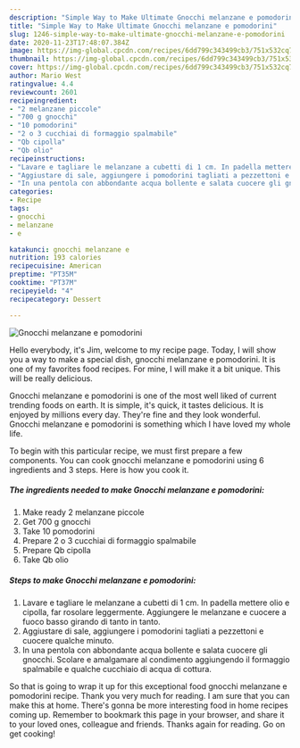 ```yaml
---
description: "Simple Way to Make Ultimate Gnocchi melanzane e pomodorini"
title: "Simple Way to Make Ultimate Gnocchi melanzane e pomodorini"
slug: 1246-simple-way-to-make-ultimate-gnocchi-melanzane-e-pomodorini
date: 2020-11-23T17:48:07.384Z
image: https://img-global.cpcdn.com/recipes/6dd799c343499cb3/751x532cq70/gnocchi-melanzane-e-pomodorini-recipe-main-photo.jpg
thumbnail: https://img-global.cpcdn.com/recipes/6dd799c343499cb3/751x532cq70/gnocchi-melanzane-e-pomodorini-recipe-main-photo.jpg
cover: https://img-global.cpcdn.com/recipes/6dd799c343499cb3/751x532cq70/gnocchi-melanzane-e-pomodorini-recipe-main-photo.jpg
author: Mario West
ratingvalue: 4.4
reviewcount: 2601
recipeingredient:
- "2 melanzane piccole"
- "700 g gnocchi"
- "10 pomodorini"
- "2 o 3 cucchiai di formaggio spalmabile"
- "Qb cipolla"
- "Qb olio"
recipeinstructions:
- "Lavare e tagliare le melanzane a cubetti di 1 cm. In padella mettere olio e cipolla, far rosolare leggermente. Aggiungere le melanzane e cuocere a fuoco basso girando di tanto in tanto."
- "Aggiustare di sale, aggiungere i pomodorini tagliati a pezzettoni e cuocere qualche minuto."
- "In una pentola con abbondante acqua bollente e salata cuocere gli gnocchi. Scolare e amalgamare al condimento aggiungendo il formaggio spalmabile e qualche cucchiaio di acqua di cottura."
categories:
- Recipe
tags:
- gnocchi
- melanzane
- e

katakunci: gnocchi melanzane e 
nutrition: 193 calories
recipecuisine: American
preptime: "PT35M"
cooktime: "PT37M"
recipeyield: "4"
recipecategory: Dessert

---
```



![Gnocchi melanzane e pomodorini](https://img-global.cpcdn.com/recipes/6dd799c343499cb3/751x532cq70/gnocchi-melanzane-e-pomodorini-recipe-main-photo.jpg)

Hello everybody, it's Jim, welcome to my recipe page. Today, I will show you a way to make a special dish, gnocchi melanzane e pomodorini. It is one of my favorites food recipes. For mine, I will make it a bit unique. This will be really delicious.



Gnocchi melanzane e pomodorini is one of the most well liked of current trending foods on earth. It is simple, it's quick, it tastes delicious. It is enjoyed by millions every day. They're fine and they look wonderful. Gnocchi melanzane e pomodorini is something which I have loved my whole life.


To begin with this particular recipe, we must first prepare a few components. You can cook gnocchi melanzane e pomodorini using 6 ingredients and 3 steps. Here is how you cook it.

<!--inarticleads1-->

##### The ingredients needed to make Gnocchi melanzane e pomodorini:

1. Make ready 2 melanzane piccole
1. Get 700 g gnocchi
1. Take 10 pomodorini
1. Prepare 2 o 3 cucchiai di formaggio spalmabile
1. Prepare Qb cipolla
1. Take Qb olio




<!--inarticleads2-->

##### Steps to make Gnocchi melanzane e pomodorini:

1. Lavare e tagliare le melanzane a cubetti di 1 cm. In padella mettere olio e cipolla, far rosolare leggermente. Aggiungere le melanzane e cuocere a fuoco basso girando di tanto in tanto.
1. Aggiustare di sale, aggiungere i pomodorini tagliati a pezzettoni e cuocere qualche minuto.
1. In una pentola con abbondante acqua bollente e salata cuocere gli gnocchi. Scolare e amalgamare al condimento aggiungendo il formaggio spalmabile e qualche cucchiaio di acqua di cottura.




So that is going to wrap it up for this exceptional food gnocchi melanzane e pomodorini recipe. Thank you very much for reading. I am sure that you can make this at home. There's gonna be more interesting food in home recipes coming up. Remember to bookmark this page in your browser, and share it to your loved ones, colleague and friends. Thanks again for reading. Go on get cooking!
